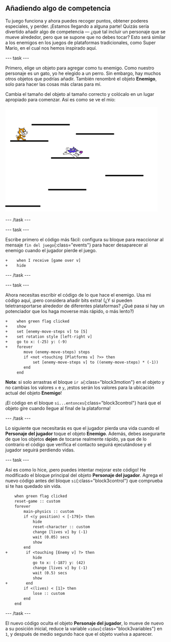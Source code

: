 ## Añadiendo algo de competencia

Tu juego funciona y ahora puedes recoger puntos, obtener poderes especiales, y perder. ¡Estamos llegando a alguna parte! Quizás sería divertido añadir algo de competencia — ¿qué tal incluir un personaje que se mueve alrededor, pero que se supone que no debes tocar? Esto será similar a los enemigos en los juegos de plataformas tradicionales, como Super Mario, en el cual nos hemos inspirado aquí.

\--- task \---

Primero, elige un objeto para agregar como tu enemigo. Como nuestro personaje es un gato, yo he elegido a un perro. Sin embargo, hay muchos otros objetos que podrías añadir. También renombré el objeto **Enemigo**, solo para hacer las cosas más claras para mí.

Cambia el tamaño del objeto al tamaño correcto y colócalo en un lugar apropiado para comenzar. Así es como se ve el mío:

![El objeto perro enemigo](images/enemySprite.png)

\--- /task \---

\--- task \---

Escribe primero el código más fácil: configura su bloque para reaccionar al mensaje `fin del juego`{:class="events"} para hacer desaparecer al enemigo cuando el jugador pierde el juego.

```blocks3
+    when I receive [game over v]
+    hide
```

\--- /task \---

\--- task \---

Ahora necesitas escribir el código de lo que hace el enemigo. Usa mi código aquí, ¡pero considera añadir bits extra! (¿Y si pueden teletransportarse alrededor de diferentes plataformas? ¿Qué pasa si hay un potenciador que los haga moverse más rápido, o más lento?)

```blocks3
+    when green flag clicked
+    show
+    set [enemy-move-steps v] to [5]
+    set rotation style [left-right v]
+    go to x: (-25) y: (-9)
+    forever
        move (enemy-move-steps) steps
        if <not <touching [Platforms v] ?>> then
            set [enemy-move-steps v] to ((enemy-move-steps) * (-1))
        end
     end
```

**Nota**: si solo arrastras el bloque `ir a`{:class="block3motion"} en el objeto y no cambias los valores `x` e `y`, ¡estos serán los valores para la ubicación actual del objeto **Enemigo**!

¡El código en el bloque `si...entonces`{:class="block3control"} hará que el objeto gire cuando llegue al final de la plataforma!

\--- /task \---

Lo siguiente que necesitarás es que el jugador pierda una vida cuando el **Personaje del jugador** toque el objeto **Enemigo**. Además, debes asegurarte de que los objetos **dejen** de tocarse realmente rápido, ya que de lo contrario el código que verifica el contacto seguirá ejecutándose y el jugador seguirá perdiendo vidas.

\--- task \---

Así es como lo hice, ¡pero puedes intentar mejorar este código! He modificado el bloque principal del objeto **Personaje del jugador**. Agrega el nuevo código antes del bloque `si`{:class="block3control"} que comprueba si te has quedado sin vida.

```blocks3
    when green flag clicked
    reset-game :: custom
    forever
        main-physics :: custom
        if <(y position) < [-179]> then
            hide
            reset-character :: custom
            change [lives v] by (-1)
            wait (0.05) secs
            show
        end
+        if <touching [Enemy v] ?> then
            hide
            go to x: (-187) y: (42)
            change [lives v] by (-1)
            wait (0.5) secs
            show
+        end
        if <(lives) < [1]> then
            lose :: custom
        end
    end
```

\--- /task \---

El nuevo código oculta el objeto **Personaje del jugador**, lo mueve de nuevo a su posición inicial, reduce la variable `vidas`{:class="block3variables"} en `1`, y después de medio segundo hace que el objeto vuelva a aparecer.